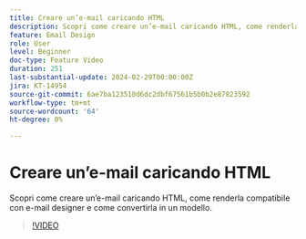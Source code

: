 ```yaml
---
title: Creare un’e-mail caricando HTML
description: Scopri come creare un’e-mail caricando HTML, come renderla compatibile con e-mail designer e come convertirla in un modello.
feature: Email Design
role: User
level: Beginner
doc-type: Feature Video
duration: 251
last-substantial-update: 2024-02-29T00:00:00Z
jira: KT-14954
source-git-commit: 6ae7ba123510d6dc2dbf67561b5b0b2e87823592
workflow-type: tm+mt
source-wordcount: '64'
ht-degree: 0%

---
```



# Creare un’e-mail caricando HTML

Scopri come creare un’e-mail caricando HTML, come renderla compatibile con e-mail designer e come convertirla in un modello.

>[!VIDEO](https://video.tv.adobe.com/v/3427633/?learn=on)
